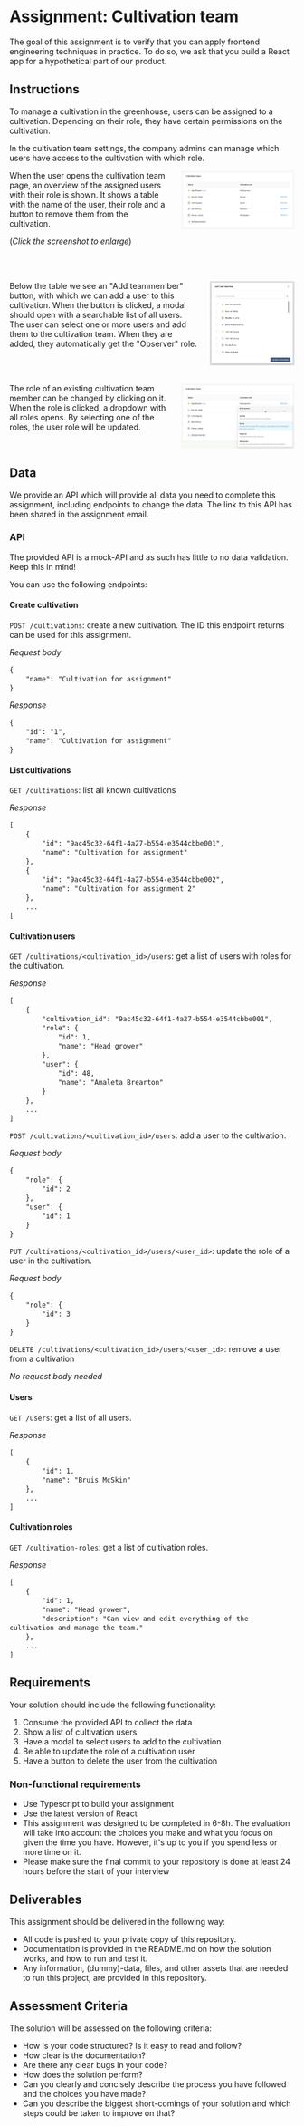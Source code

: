 
# Assignment: Cultivation team

The goal of this assignment is to verify that you can apply frontend engineering techniques in 
practice. To do so, we ask that you build a React app for a hypothetical part of our product.

## Instructions

To manage a cultivation in the greenhouse, users can be assigned to a cultivation. Depending on their role, they have certain permissions on the cultivation.

In the cultivation team settings, the company admins can manage which users have access to the cultivation with which role.

[<img src="./design/cultivation-team.png" width="200" align="right" style="margin-left: 20px" />](./design/cultivation-team.png)

When the user opens the cultivation team page, an overview of the assigned users with their role is shown. It shows a table with the name of the user, their role and a button to remove them from the cultivation.

(*Click the screenshot to enlarge*)

<br clear="right"/>
<br />

[<img src="./design/add-team-member.png" width="150" align="right" style="margin-left: 20px" />](./design/add-team-member.png)

Below the table we see an "Add teammember" button, with which we can add a user to this cultivation. When the button is clicked, a modal should open with a searchable list of all users. The user can select one or more users and add them to the cultivation team. When they are added, they automatically get the "Observer" role.

<br clear="right"/>
<br />

[<img src="./design/update-role.png" width="200" align="right" style="margin-left: 20px" />](./design/update-role.png)

The role of an existing cultivation team member can be changed by clicking on it. When the role is clicked, a dropdown with all roles opens. By selecting one of the roles, the user role will be updated.

<br clear="right"/>

## Data

We provide an API which will provide all data you need to complete this assignment, including endpoints to change the 
data. The link to this API has been shared in the assignment email.

### API

The provided API is a mock-API and as such has little to no data validation. Keep this in mind!

You can use the following endpoints:

#### Create cultivation

`POST /cultivations`: create a new cultivation. The ID this endpoint returns can be used for this assignment.

*Request body*
```
{
    "name": "Cultivation for assignment"
}
```

*Response*
```
{
    "id": "1",
    "name": "Cultivation for assignment"
}
```

#### List cultivations

`GET /cultivations`: list all known cultivations

*Response*
```
[
    {
        "id": "9ac45c32-64f1-4a27-b554-e3544cbbe001",
        "name": "Cultivation for assignment"
    },
    {
        "id": "9ac45c32-64f1-4a27-b554-e3544cbbe002",
        "name": "Cultivation for assignment 2"
    },
    ...
[
```

#### Cultivation users

`GET /cultivations/<cultivation_id>/users`: get a list of users with roles for the cultivation.

*Response*
```
[
    {
        "cultivation_id": "9ac45c32-64f1-4a27-b554-e3544cbbe001",
        "role": {
            "id": 1,
            "name": "Head grower"
        },
        "user": {
            "id": 48,
            "name": "Amaleta Brearton"
        }
    },
    ...
]
```

`POST /cultivations/<cultivation_id>/users`: add a user to the cultivation.

*Request body*
```
{
	"role": {
		"id": 2
	},
	"user": {
		"id": 1
	}
}
```

`PUT /cultivations/<cultivation_id>/users/<user_id>`: update the role of a user in the cultivation.

*Request body*
```
{
	"role": {
        "id": 3
    }
}
```

`DELETE /cultivations/<cultivation_id>/users/<user_id>`: remove a user from a cultivation

*No request body needed*

#### Users

`GET /users`: get a list of all users.

*Response*
```
[
    {
        "id": 1,
        "name": "Bruis McSkin"
    },
    ...
]
```

#### Cultivation roles

`GET /cultivation-roles`: get a list of cultivation roles.

*Response*
```
[
    {
        "id": 1,
        "name": "Head grower",
        "description": "Can view and edit everything of the cultivation and manage the team."
    },
    ...
]
```

## Requirements

Your solution should include the following functionality:

1. Consume the provided API to collect the data
2. Show a list of cultivation users
3. Have a modal to select users to add to the cultivation
4. Be able to update the role of a cultivation user
5. Have a button to delete the user from the cultivation

### Non-functional requirements

- Use Typescript to build your assignment
- Use the latest version of React
- This assignment was designed to be completed in 6-8h. The evaluation will take into account the 
  choices you make and what you focus on given the time you have. However, it's up to you if you spend less or more time on it.
- Please make sure the final commit to your repository is done at least 24 hours before the start of your interview

## Deliverables

This assignment should be delivered in the following way:

- All code is pushed to your private copy of this repository.
- Documentation is provided in the README.md on how the solution works, and how to run and test it.
- Any information, (dummy)-data, files, and other assets that are needed to run this project, are provided in this repository.

## Assessment Criteria

The solution will be assessed on the following criteria:

- How is your code structured? Is it easy to read and follow?
- How clear is the documentation?
- Are there any clear bugs in your code?
- How does the solution perform?
- Can you clearly and concisely describe the process you have followed and the choices you have made?
- Can you describe the biggest short-comings of your solution and which steps could be taken to improve on that?
